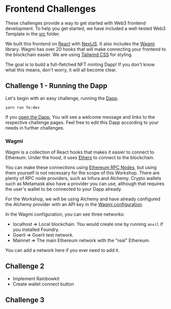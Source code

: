 # Frontend Challenges

These challenges provide a way to get started with Web3 frontend development. To help you get started, we have included a well-tested Web3 Template in the [src](./src/) folder.

We built this frontend on [React](https://reactjs.org/docs/getting-started.html) with [NextJS](https://nextjs.org/). It also includes the [Wagmi](https://wagmi.sh/docs/getting-started) library. Wagmi has over 20 hooks that will make connecting your frontend to the blockchain easier. We are using [Tailwind CSS](https://tailwindcss.com/docs/installation) for styling.

The goal is to build a full-fletched NFT minting Dapp! If you don't know what this means, don't worry, it will all become clear.

## Challenge 1 - Running the Dapp

Let's begin with an easy challenge, running the [Dapp](https://ethereum.org/en/developers/docs/dapps/).

`yarn run fe:dev`

If you [open the Dapp](http://localhost:3000), You will see a welcome message and links to the respective challenge pages. Feel free to edit this Dapp according to your needs in further challenges.

### Wagmi

Wagmi is a collection of React hooks that makes it easier to connect to Ethereum. Under the hood, it uses [Ethers](https://docs.ethers.io/v5/) to connect to the blockchain.

You can make these connections using [Ethereum RPC Nodes](https://help.coinbase.com/en/coinbase/getting-started/crypto-education/glossary/rpc-node), but using them yourself is not necessary for the scope of this Workshop. There are plenty of RPC node providers, such as Infura and Alchemy. Crypto wallets such as Metamask also have a provider you can use, although that requires the user's wallet to be connected to your Dapp already.

For the Workshop, we will be using Alchemy and have already configured the Alchemy provider with an API key in the [Wagmi configuration](./src/libs/wagmi.ts).

In the Wagmi configuration, you can see three networks:

- localhost => Local blockchain. You would create one by running `anvil` if you installed Foundry.
- Goerli => Goerli test network.
- Mainnet => The main Ethereum network with the "real" Ethereum.

You can add a network here if you ever need to add it.

## Challenge 2

- Implement Rainbowkit
- Create wallet connect button

## Challenge 3


